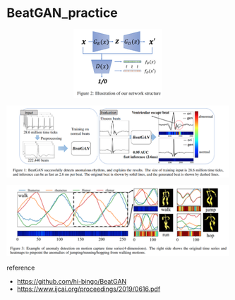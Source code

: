 # BeatGAN_practice

<p align="center">
    <img src="./mocap/imgs/BEATGAN.png" width = "40%" height = "40%">
</p>

<p align="center">
    <img src="./mocap/imgs/beat1.png">
</p>

<p align="center">
    <img src="./mocap/imgs/beat2.png">
</p>

reference
- https://github.com/hi-bingo/BeatGAN
- https://www.ijcai.org/proceedings/2019/0616.pdf

